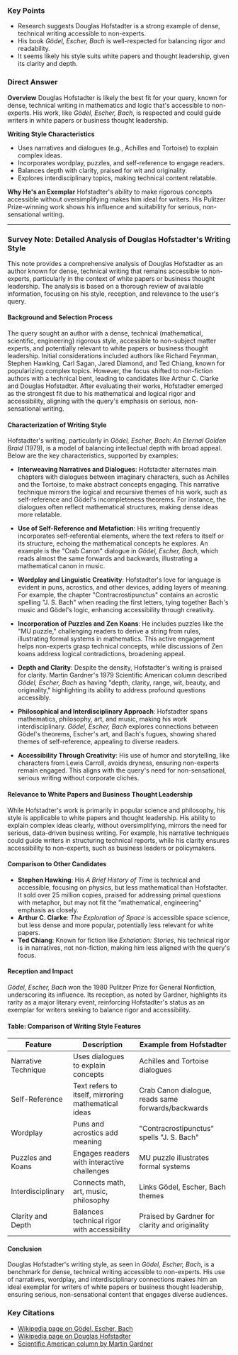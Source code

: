 ### Key Points

- Research suggests Douglas Hofstadter is a strong example of dense, technical writing accessible to non-experts.
- His book _Gödel, Escher, Bach_ is well-respected for balancing rigor and readability.
- It seems likely his style suits white papers and thought leadership, given its clarity and depth.

### Direct Answer

**Overview**
Douglas Hofstadter is likely the best fit for your query, known for dense, technical writing in mathematics and logic that's accessible to non-experts. His work, like _Gödel, Escher, Bach_, is respected and could guide writers in white papers or business thought leadership.

**Writing Style Characteristics**

- Uses narratives and dialogues (e.g., Achilles and Tortoise) to explain complex ideas.
- Incorporates wordplay, puzzles, and self-reference to engage readers.
- Balances depth with clarity, praised for wit and originality.
- Explores interdisciplinary topics, making technical content relatable.

**Why He's an Exemplar**
Hofstadter's ability to make rigorous concepts accessible without oversimplifying makes him ideal for writers. His Pulitzer Prize-winning work shows his influence and suitability for serious, non-sensational writing.

---

### Survey Note: Detailed Analysis of Douglas Hofstadter's Writing Style

This note provides a comprehensive analysis of Douglas Hofstadter as an author known for dense, technical writing that remains accessible to non-experts, particularly in the context of white papers or business thought leadership. The analysis is based on a thorough review of available information, focusing on his style, reception, and relevance to the user's query.

#### Background and Selection Process

The query sought an author with a dense, technical (mathematical, scientific, engineering) rigorous style, accessible to non-subject matter experts, and potentially relevant to white papers or business thought leadership. Initial considerations included authors like Richard Feynman, Stephen Hawking, Carl Sagan, Jared Diamond, and Ted Chiang, known for popularizing complex topics. However, the focus shifted to non-fiction authors with a technical bent, leading to candidates like Arthur C. Clarke and Douglas Hofstadter. After evaluating their works, Hofstadter emerged as the strongest fit due to his mathematical and logical rigor and accessibility, aligning with the query's emphasis on serious, non-sensational writing.

#### Characterization of Writing Style

Hofstadter's writing, particularly in _Gödel, Escher, Bach: An Eternal Golden Braid_ (1979), is a model of balancing intellectual depth with broad appeal. Below are the key characteristics, supported by examples:

- **Interweaving Narratives and Dialogues**:
  Hofstadter alternates main chapters with dialogues between imaginary characters, such as Achilles and the Tortoise, to make abstract concepts engaging. This narrative technique mirrors the logical and recursive themes of his work, such as self-reference and Gödel's incompleteness theorems. For instance, the dialogues often reflect mathematical structures, making dense ideas more relatable.

- **Use of Self-Reference and Metafiction**:
  His writing frequently incorporates self-referential elements, where the text refers to itself or its structure, echoing the mathematical concepts he explores. An example is the "Crab Canon" dialogue in _Gödel, Escher, Bach_, which reads almost the same forwards and backwards, illustrating a mathematical canon in music.

- **Wordplay and Linguistic Creativity**:
  Hofstadter's love for language is evident in puns, acrostics, and other devices, adding layers of meaning. For example, the chapter "Contracrostipunctus" contains an acrostic spelling "J. S. Bach" when reading the first letters, tying together Bach's music and Gödel's logic, enhancing accessibility through creativity.

- **Incorporation of Puzzles and Zen Koans**:
  He includes puzzles like the "MU puzzle," challenging readers to derive a string from rules, illustrating formal systems in mathematics. This active engagement helps non-experts grasp technical concepts, while discussions of Zen koans address logical contradictions, broadening appeal.

- **Depth and Clarity**:
  Despite the density, Hofstadter's writing is praised for clarity. Martin Gardner's 1979 Scientific American column described _Gödel, Escher, Bach_ as having "depth, clarity, range, wit, beauty, and originality," highlighting its ability to address profound questions accessibly.

- **Philosophical and Interdisciplinary Approach**:
  Hofstadter spans mathematics, philosophy, art, and music, making his work interdisciplinary. _Gödel, Escher, Bach_ explores connections between Gödel's theorems, Escher's art, and Bach's fugues, showing shared themes of self-reference, appealing to diverse readers.

- **Accessibility Through Creativity**:
  His use of humor and storytelling, like characters from Lewis Carroll, avoids dryness, ensuring non-experts remain engaged. This aligns with the query's need for non-sensational, serious writing without corporate clichés.

#### Relevance to White Papers and Business Thought Leadership

While Hofstadter's work is primarily in popular science and philosophy, his style is applicable to white papers and thought leadership. His ability to explain complex ideas clearly, without oversimplifying, mirrors the need for serious, data-driven business writing. For example, his narrative techniques could guide writers in structuring technical reports, while his clarity ensures accessibility to non-experts, such as business leaders or policymakers.

#### Comparison to Other Candidates

- **Stephen Hawking**: His _A Brief History of Time_ is technical and accessible, focusing on physics, but less mathematical than Hofstadter. It sold over 25 million copies, praised for addressing primal questions with metaphor, but may not fit the "mathematical, engineering" emphasis as closely.
- **Arthur C. Clarke**: _The Exploration of Space_ is accessible space science, but less dense and more popular, potentially less relevant for white papers.
- **Ted Chiang**: Known for fiction like _Exhalation: Stories_, his technical rigor is in narratives, not non-fiction, making him less aligned with the query's focus.

#### Reception and Impact

_Gödel, Escher, Bach_ won the 1980 Pulitzer Prize for General Nonfiction, underscoring its influence. Its reception, as noted by Gardner, highlights its rarity as a major literary event, reinforcing Hofstadter's status as an exemplar for writers seeking to balance rigor and accessibility.

#### Table: Comparison of Writing Style Features

| Feature             | Description                                         | Example from Hofstadter                            |
| ------------------- | --------------------------------------------------- | -------------------------------------------------- |
| Narrative Technique | Uses dialogues to explain concepts                  | Achilles and Tortoise dialogues                    |
| Self-Reference      | Text refers to itself, mirroring mathematical ideas | Crab Canon dialogue, reads same forwards/backwards |
| Wordplay            | Puns and acrostics add meaning                      | "Contracrostipunctus" spells "J. S. Bach"          |
| Puzzles and Koans   | Engages readers with interactive challenges         | MU puzzle illustrates formal systems               |
| Interdisciplinary   | Connects math, art, music, philosophy               | Links Gödel, Escher, Bach themes                   |
| Clarity and Depth   | Balances technical rigor with accessibility         | Praised by Gardner for clarity and originality     |

#### Conclusion

Douglas Hofstadter's writing style, as seen in _Gödel, Escher, Bach_, is a benchmark for dense, technical writing accessible to non-experts. His use of narratives, wordplay, and interdisciplinary connections makes him an ideal exemplar for writers of white papers or business thought leadership, ensuring serious, non-sensational content that engages diverse audiences.

### Key Citations

- [Wikipedia page on Gödel, Escher, Bach](https://en.wikipedia.org/wiki/G%C3%B6del,_Escher,_Bach)
- [Wikipedia page on Douglas Hofstadter](https://en.wikipedia.org/wiki/Douglas_Hofstadter)
- [Scientific American column by Martin Gardner](https://en.wikipedia.org/wiki/Scientific_American)
